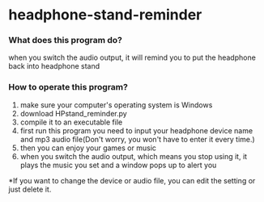 # headphone-stand-reminder
### What does this program do?
when you switch the audio output, it will remind you to put the headphone back into headphone stand

### How to operate this program?
1. make sure your computer's operating system is Windows
2. download HPstand_reminder.py
3. compile it to an executable file
4. first run this program you need to input your headphone device name and mp3 audio file(Don't worry, you won't have to enter it every time.)
5. then you can enjoy your games or music
6. when you switch the audio output, which means you stop using it, it plays the music you set and a window pops up to alert you

*If you want to change the device or audio file, you can edit the setting or just delete it.
